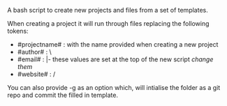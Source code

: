 
A bash script to create new projects and files from a set of templates.

When creating a project it will run through files replacing the following tokens:
   - #projectname# : with the name provided when creating a new project
   - #author#      : \ 
   - #email#       : |- these values are set at the top of the new script *change them*
   - #website#     : /

You can also provide -g as an option which, will intialise the folder as a git repo and commit the filled in template.
